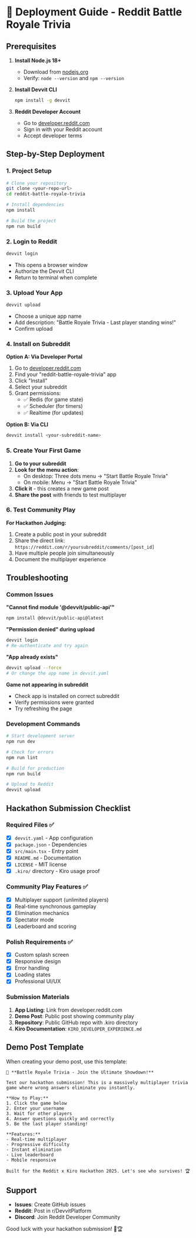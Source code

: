 # 🚀 Deployment Guide - Reddit Battle Royale Trivia

## Prerequisites

1. **Install Node.js 18+**
   - Download from [nodejs.org](https://nodejs.org/)
   - Verify: `node --version` and `npm --version`

2. **Install Devvit CLI**
   ```bash
   npm install -g devvit
   ```

3. **Reddit Developer Account**
   - Go to [developer.reddit.com](https://developer.reddit.com)
   - Sign in with your Reddit account
   - Accept developer terms

## Step-by-Step Deployment

### 1. Project Setup
```bash
# Clone your repository
git clone <your-repo-url>
cd reddit-battle-royale-trivia

# Install dependencies
npm install

# Build the project
npm run build
```

### 2. Login to Reddit
```bash
devvit login
```
- This opens a browser window
- Authorize the Devvit CLI
- Return to terminal when complete

### 3. Upload Your App
```bash
devvit upload
```
- Choose a unique app name
- Add description: "Battle Royale Trivia - Last player standing wins!"
- Confirm upload

### 4. Install on Subreddit

**Option A: Via Developer Portal**
1. Go to [developer.reddit.com](https://developer.reddit.com)
2. Find your "reddit-battle-royale-trivia" app
3. Click "Install"
4. Select your subreddit
5. Grant permissions:
   - ✅ Redis (for game state)
   - ✅ Scheduler (for timers)
   - ✅ Realtime (for updates)

**Option B: Via CLI**
```bash
devvit install <your-subreddit-name>
```

### 5. Create Your First Game

1. **Go to your subreddit**
2. **Look for the menu action**:
   - On desktop: Three dots menu → "Start Battle Royale Trivia"
   - On mobile: Menu → "Start Battle Royale Trivia"
3. **Click it** - this creates a new game post
4. **Share the post** with friends to test multiplayer

### 6. Test Community Play

**For Hackathon Judging:**
1. Create a public post in your subreddit
2. Share the direct link: `https://reddit.com/r/yoursubreddit/comments/[post_id]`
3. Have multiple people join simultaneously
4. Document the multiplayer experience

## Troubleshooting

### Common Issues

**"Cannot find module '@devvit/public-api'"**
```bash
npm install @devvit/public-api@latest
```

**"Permission denied" during upload**
```bash
devvit login
# Re-authenticate and try again
```

**"App already exists"**
```bash
devvit upload --force
# Or change the app name in devvit.yaml
```

**Game not appearing in subreddit**
- Check app is installed on correct subreddit
- Verify permissions were granted
- Try refreshing the page

### Development Commands

```bash
# Start development server
npm run dev

# Check for errors
npm run lint

# Build for production
npm run build

# Upload to Reddit
devvit upload
```

## Hackathon Submission Checklist

### Required Files ✅
- [x] `devvit.yaml` - App configuration
- [x] `package.json` - Dependencies
- [x] `src/main.tsx` - Entry point
- [x] `README.md` - Documentation
- [x] `LICENSE` - MIT license
- [x] `.kiro/` directory - Kiro usage proof

### Community Play Features ✅
- [x] Multiplayer support (unlimited players)
- [x] Real-time synchronous gameplay
- [x] Elimination mechanics
- [x] Spectator mode
- [x] Leaderboard and scoring

### Polish Requirements ✅
- [x] Custom splash screen
- [x] Responsive design
- [x] Error handling
- [x] Loading states
- [x] Professional UI/UX

### Submission Materials
1. **App Listing**: Link from developer.reddit.com
2. **Demo Post**: Public post showing community play
3. **Repository**: Public GitHub repo with .kiro directory
4. **Kiro Documentation**: `KIRO_DEVELOPER_EXPERIENCE.md`

## Demo Post Template

When creating your demo post, use this template:

```
🎯 **Battle Royale Trivia - Join the Ultimate Showdown!**

Test our hackathon submission! This is a massively multiplayer trivia game where wrong answers eliminate you instantly.

**How to Play:**
1. Click the game below
2. Enter your username
3. Wait for other players
4. Answer questions quickly and correctly
5. Be the last player standing!

**Features:**
- Real-time multiplayer
- Progressive difficulty
- Instant elimination
- Live leaderboard
- Mobile responsive

Built for the Reddit x Kiro Hackathon 2025. Let's see who survives! 🏆
```

## Support

- **Issues**: Create GitHub issues
- **Reddit**: Post in r/DevvitPlatform
- **Discord**: Join Reddit Developer Community

Good luck with your hackathon submission! 🎯🏆